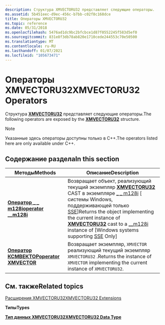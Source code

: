 ```yaml
---
description: Структура XMVECTORU32 представляет следующие операторы.
ms.assetid: 5b451eec-d9ec-456c-b7bb-c02f8c168dce
title: Операторы XMVECTORU32
ms.topic: reference
ms.date: 05/31/2018
ms.openlocfilehash: 5476ad1dc9bc2bfcbce1d87f0552245f583d5ef0
ms.sourcegitcommit: 831e8f3db78ab820e1710cede244553c70e50500
ms.translationtype: MT
ms.contentlocale: ru-RU
ms.lasthandoff: 01/07/2021
ms.locfileid: "105673471"
---
```

# <a name="xmvectoru32-operators"></a><span data-ttu-id="aa991-103">Операторы XMVECTORU32</span><span class="sxs-lookup"><span data-stu-id="aa991-103">XMVECTORU32 Operators</span></span>

<span data-ttu-id="aa991-104">Структура [**XMVECTORU32**](xmvectoru32-data-type.md) представляет следующие операторы.</span><span class="sxs-lookup"><span data-stu-id="aa991-104">The following operators are exposed by the [**XMVECTORU32**](xmvectoru32-data-type.md) structure.</span></span>

> [!Note]  
> <span data-ttu-id="aa991-105">Указанные здесь операторы доступны только в C++.</span><span class="sxs-lookup"><span data-stu-id="aa991-105">The operators listed here are only available under C++.</span></span>

 

## <a name="in-this-section"></a><span data-ttu-id="aa991-106">Содержание раздела</span><span class="sxs-lookup"><span data-stu-id="aa991-106">In this section</span></span>



| <span data-ttu-id="aa991-107">Методы</span><span class="sxs-lookup"><span data-stu-id="aa991-107">Methods</span></span>                                                               | <span data-ttu-id="aa991-108">Описание</span><span class="sxs-lookup"><span data-stu-id="aa991-108">Description</span></span>                                                                                                                                                                                                                                                                                               |
|-----------------------------------------------------------------------|-----------------------------------------------------------------------------------------------------------------------------------------------------------------------------------------------------------------------------------------------------------------------------------------------------------|
| <span data-ttu-id="aa991-109">[**Оператор \_ \_ m128i**](/previous-versions/windows/desktop/legacy/ee421369(v=vs.85))</span><span class="sxs-lookup"><span data-stu-id="aa991-109">[**operator \_\_m128i**](/previous-versions/windows/desktop/legacy/ee421369(v=vs.85))</span></span><br/> | <span data-ttu-id="aa991-110">Возвращает объект, реализующий текущий экземпляр [**XMVECTORU32**](xmvectoru32-data-type.md) CAST в экземпляре [ \_ \_ m128i](/cpp/cpp/m128i) \[ системы Windows, поддерживающей только [SSE](/previous-versions/visualstudio/visual-studio-2010/t467de55(v=vs.100))\]</span><span class="sxs-lookup"><span data-stu-id="aa991-110">Returns the object implementing the current instance of [**XMVECTORU32**](xmvectoru32-data-type.md) cast to a [\_\_m128i](/cpp/cpp/m128i) instance of \[Windows systems supporting [SSE](/previous-versions/visualstudio/visual-studio-2010/t467de55(v=vs.100)) Only\]</span></span><br/> |
| <span data-ttu-id="aa991-111">[**Оператор КСМВЕКТОР**](/previous-versions/windows/desktop/legacy/ee421370(v=vs.85))</span><span class="sxs-lookup"><span data-stu-id="aa991-111">[**operator XMVECTOR**](/previous-versions/windows/desktop/legacy/ee421370(v=vs.85))</span></span><br/> | <span data-ttu-id="aa991-112">Возвращает экземпляр, `XMVECTOR` реализующий текущий экземпляр `XMVECTORU32` .</span><span class="sxs-lookup"><span data-stu-id="aa991-112">Returns the instance of `XMVECTOR` implementing the current instance of `XMVECTORU32`.</span></span><br/>                                                                                                                                                                                                         |



 

## <a name="related-topics"></a><span data-ttu-id="aa991-113">См. также</span><span class="sxs-lookup"><span data-stu-id="aa991-113">Related topics</span></span>

<dl> <dt>

[<span data-ttu-id="aa991-114">Расширения XMVECTORU32</span><span class="sxs-lookup"><span data-stu-id="aa991-114">XMVECTORU32 Extensions</span></span>](ovw-xmvectoru32-extensions.md)
</dt> <dt>

<span data-ttu-id="aa991-115">**Типы**</span><span class="sxs-lookup"><span data-stu-id="aa991-115">**Types**</span></span>
</dt> <dt>

[<span data-ttu-id="aa991-116">**Тип данных XMVECTORU32**</span><span class="sxs-lookup"><span data-stu-id="aa991-116">**XMVECTORU32 Data Type**</span></span>](xmvectoru32-data-type.md)
</dt> </dl>

 

 
